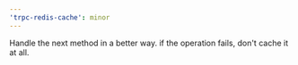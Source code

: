 ```yaml
---
'trpc-redis-cache': minor
---
```


Handle the next method in a better way. if the operation fails, don't cache it at all.
